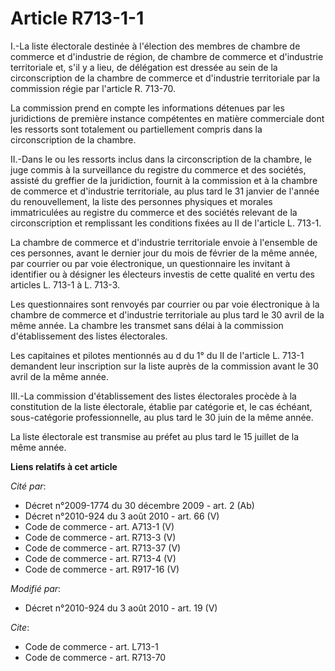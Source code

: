 # Article R713-1-1

I.-La liste électorale destinée à l'élection des membres de chambre de commerce et d'industrie de région, de chambre de
commerce et d'industrie territoriale et, s'il y a lieu, de délégation est dressée au sein de la circonscription de la chambre
de commerce et d'industrie territoriale par la commission régie par l'article R. 713-70. 

La commission prend en compte les informations détenues par les juridictions de première instance compétentes en matière
commerciale dont les ressorts sont totalement ou partiellement compris dans la circonscription de la chambre. 

II.-Dans le ou les ressorts inclus dans la circonscription de la chambre, le juge commis à la surveillance du registre du
commerce et des sociétés, assisté du greffier de la juridiction, fournit à la commission et à la chambre de commerce et
d'industrie territoriale, au plus tard le 31 janvier de l'année du renouvellement, la liste des personnes physiques et
morales immatriculées au registre du commerce et des sociétés relevant de la circonscription et remplissant les conditions
fixées au II de l'article L. 713-1. 

La chambre de commerce et d'industrie territoriale envoie à l'ensemble de ces personnes, avant le dernier jour du mois de
février de la même année, par courrier ou par voie électronique, un questionnaire les invitant à identifier ou à désigner les
électeurs investis de cette qualité en vertu des articles L. 713-1 à L. 713-3. 

Les questionnaires sont renvoyés par courrier ou par voie électronique à la chambre de commerce et d'industrie territoriale
au plus tard le 30 avril de la même année. La chambre les transmet sans délai à la commission d'établissement des listes
électorales. 

Les capitaines et pilotes mentionnés au d du 1° du II de l'article L. 713-1 demandent leur inscription sur la liste auprès de
la commission avant le 30 avril de la même année. 

III.-La commission d'établissement des listes électorales procède à la constitution de la liste électorale, établie par
catégorie et, le cas échéant, sous-catégorie professionnelle, au plus tard le 30 juin de la même année. 

La liste électorale est transmise au préfet au plus tard le 15 juillet de la même année.

**Liens relatifs à cet article**

_Cité par_:

  - Décret n°2009-1774 du 30 décembre 2009 - art. 2 (Ab)
  - Décret n°2010-924 du 3 août 2010 - art. 66 (V)
  - Code de commerce - art. A713-1 (V)
  - Code de commerce - art. R713-3 (V)
  - Code de commerce - art. R713-37 (V)
  - Code de commerce - art. R713-4 (V)
  - Code de commerce - art. R917-16 (V)

_Modifié par_:

  - Décret n°2010-924 du 3 août 2010 - art. 19 (V)

_Cite_:

  - Code de commerce - art. L713-1
  - Code de commerce - art. R713-70
